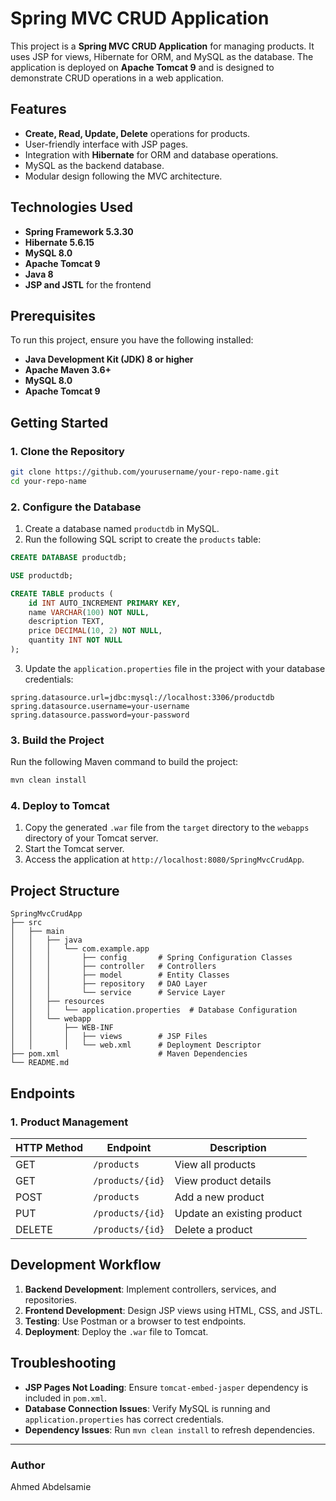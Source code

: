 # Spring MVC CRUD Application

This project is a **Spring MVC CRUD Application** for managing products. It uses JSP for views, Hibernate for ORM, and MySQL as the database. The application is deployed on **Apache Tomcat 9** and is designed to demonstrate CRUD operations in a web application.

## Features

- **Create, Read, Update, Delete** operations for products.
- User-friendly interface with JSP pages.
- Integration with **Hibernate** for ORM and database operations.
- MySQL as the backend database.
- Modular design following the MVC architecture.

## Technologies Used

- **Spring Framework 5.3.30**
- **Hibernate 5.6.15**
- **MySQL 8.0**
- **Apache Tomcat 9**
- **Java 8**
- **JSP and JSTL** for the frontend

## Prerequisites

To run this project, ensure you have the following installed:

- **Java Development Kit (JDK) 8 or higher**
- **Apache Maven 3.6+**
- **MySQL 8.0**
- **Apache Tomcat 9**

## Getting Started

### 1. Clone the Repository

```bash
git clone https://github.com/yourusername/your-repo-name.git
cd your-repo-name
```

### 2. Configure the Database

1. Create a database named `productdb` in MySQL.
2. Run the following SQL script to create the `products` table:

```sql
CREATE DATABASE productdb;

USE productdb;

CREATE TABLE products (
    id INT AUTO_INCREMENT PRIMARY KEY,
    name VARCHAR(100) NOT NULL,
    description TEXT,
    price DECIMAL(10, 2) NOT NULL,
    quantity INT NOT NULL
);
```

3. Update the `application.properties` file in the project with your database credentials:

```properties
spring.datasource.url=jdbc:mysql://localhost:3306/productdb
spring.datasource.username=your-username
spring.datasource.password=your-password
```

### 3. Build the Project

Run the following Maven command to build the project:

```bash
mvn clean install
```

### 4. Deploy to Tomcat

1. Copy the generated `.war` file from the `target` directory to the `webapps` directory of your Tomcat server.
2. Start the Tomcat server.
3. Access the application at `http://localhost:8080/SpringMvcCrudApp`.

## Project Structure

```
SpringMvcCrudApp
├── src
│   ├── main
│   │   ├── java
│   │   │   └── com.example.app
│   │   │       ├── config       # Spring Configuration Classes
│   │   │       ├── controller   # Controllers
│   │   │       ├── model        # Entity Classes
│   │   │       ├── repository   # DAO Layer
│   │   │       └── service      # Service Layer
│   │   ├── resources
│   │   │   └── application.properties  # Database Configuration
│   │   └── webapp
│   │       ├── WEB-INF
│   │       │   ├── views        # JSP Files
│   │       │   └── web.xml      # Deployment Descriptor
├── pom.xml                      # Maven Dependencies
└── README.md
```

## Endpoints

### 1. Product Management

| HTTP Method | Endpoint          | Description            |
|-------------|-------------------|------------------------|
| GET         | `/products`       | View all products      |
| GET         | `/products/{id}`  | View product details   |
| POST        | `/products`       | Add a new product      |
| PUT         | `/products/{id}`  | Update an existing product |
| DELETE      | `/products/{id}`  | Delete a product       |

## Development Workflow

1. **Backend Development**: Implement controllers, services, and repositories.
2. **Frontend Development**: Design JSP views using HTML, CSS, and JSTL.
3. **Testing**: Use Postman or a browser to test endpoints.
4. **Deployment**: Deploy the `.war` file to Tomcat.

## Troubleshooting

- **JSP Pages Not Loading**: Ensure `tomcat-embed-jasper` dependency is included in `pom.xml`.
- **Database Connection Issues**: Verify MySQL is running and `application.properties` has correct credentials.
- **Dependency Issues**: Run `mvn clean install` to refresh dependencies.

---

### Author
Ahmed Abdelsamie

